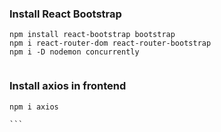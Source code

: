 ### Install React Bootstrap

```
npm install react-bootstrap bootstrap
npm i react-router-dom react-router-bootstrap
npm i -D nodemon concurrently


```

### Install axios in frontend

````
npm i axios

```
````
